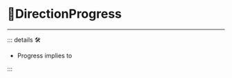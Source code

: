# 🔻<via>DirectionProgress</via>

---

<!-- =================================================== -->
<!-- =================================================== -->
<!-- =================================================== -->
<!-- =================================================== -->
<!-- =================================================== -->
::: details 🛠

- Progress implies to

:::
